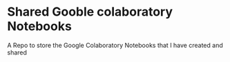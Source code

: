 # Shared Gooble colaboratory Notebooks
A Repo to store the Google Colaboratory Notebooks that I have created and shared
